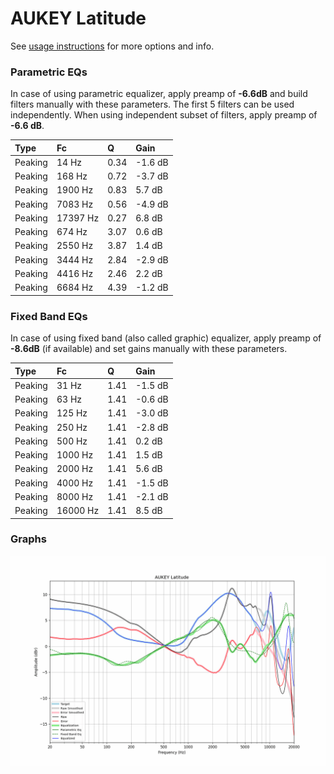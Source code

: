 # AUKEY Latitude
See [usage instructions](https://github.com/jaakkopasanen/AutoEq#usage) for more options and info.

### Parametric EQs
In case of using parametric equalizer, apply preamp of **-6.6dB** and build filters manually
with these parameters. The first 5 filters can be used independently.
When using independent subset of filters, apply preamp of **-6.6 dB**.

| Type    | Fc       |    Q | Gain    |
|:--------|:---------|:-----|:--------|
| Peaking | 14 Hz    | 0.34 | -1.6 dB |
| Peaking | 168 Hz   | 0.72 | -3.7 dB |
| Peaking | 1900 Hz  | 0.83 | 5.7 dB  |
| Peaking | 7083 Hz  | 0.56 | -4.9 dB |
| Peaking | 17397 Hz | 0.27 | 6.8 dB  |
| Peaking | 674 Hz   | 3.07 | 0.6 dB  |
| Peaking | 2550 Hz  | 3.87 | 1.4 dB  |
| Peaking | 3444 Hz  | 2.84 | -2.9 dB |
| Peaking | 4416 Hz  | 2.46 | 2.2 dB  |
| Peaking | 6684 Hz  | 4.39 | -1.2 dB |

### Fixed Band EQs
In case of using fixed band (also called graphic) equalizer, apply preamp of **-8.6dB**
(if available) and set gains manually with these parameters.

| Type    | Fc       |    Q | Gain    |
|:--------|:---------|:-----|:--------|
| Peaking | 31 Hz    | 1.41 | -1.5 dB |
| Peaking | 63 Hz    | 1.41 | -0.6 dB |
| Peaking | 125 Hz   | 1.41 | -3.0 dB |
| Peaking | 250 Hz   | 1.41 | -2.8 dB |
| Peaking | 500 Hz   | 1.41 | 0.2 dB  |
| Peaking | 1000 Hz  | 1.41 | 1.5 dB  |
| Peaking | 2000 Hz  | 1.41 | 5.6 dB  |
| Peaking | 4000 Hz  | 1.41 | -1.5 dB |
| Peaking | 8000 Hz  | 1.41 | -2.1 dB |
| Peaking | 16000 Hz | 1.41 | 8.5 dB  |

### Graphs
![](./AUKEY%20Latitude.png)